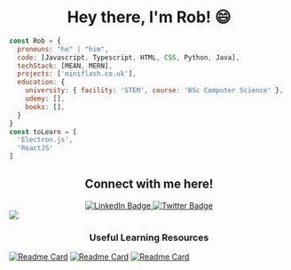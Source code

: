 <!-- My Introduction -->
<div align="center">
  <h1>Hey there, I'm Rob! 😄</h1> 
</div>

```javascript
const Rob = {
  pronouns: "he" | "him",
  code: [Javascript, Typescript, HTML, CSS, Python, Java],
  techStack: [MEAN, MERN],
  projects: ['miniflash.co.uk'],
  education: {
    university: { facility: 'STEM', course: 'BSc Computer Science' },
    udemy: [],
    books: [],
  }
}
const toLearn = [
  'Electron.js',
  'ReactJS'
]
```

<div align="center"><h2>Connect with me here!</h2></div>
<div id="badges" align="center">
  <a target="_blank" href="https://www.linkedin.com/in/r-bowden/">
    <img src="https://img.shields.io/badge/LinkedIn-blue?style=for-the-badge&logo=linkedin&logoColor=white" alt="LinkedIn Badge"/>
  </a>
<!--   <a target="_blank" href="https://www.youtube.com/channel/UCNAOKNDuLEDCT7_dNNd08yA">
    <img src="https://img.shields.io/badge/YouTube-red?style=for-the-badge&logo=youtube&logoColor=white" alt="Youtube Badge"/>
  </a>
  <a target="_blank" href="https://twitter.com/CodeByRob">
    <img src="https://img.shields.io/badge/Twitter-blue?style=for-the-badge&logo=twitter&logoColor=white" alt="Twitter Badge"/>
  </a> -->
  <a target="_blank" href="https://robertbowden.uk/">
    <img src="https://img.shields.io/badge/My Website-red?style=for-the-badge&logo=html5&logoColor=white" alt="Twitter Badge"/>
  </a>
</div>
<div align="center">
  <img src="https://komarev.com/ghpvc/?username=Code-by-Rob&style=flat-square&color=blue" alt=""/>
</div>
<!-- My Details -->
<!-- <div align="center">
  <img src="https://media.giphy.com/media/w1OBpBd7kJqHrJnJ13/giphy.gif" width="40" height="40"/>
  <p>🔭 I’m currently working on ...</p>
  <p>🌱 I’m currently learning ...</p>
  <p>👯 I’m looking to collaborate on ...</p>
  <p>🤔 I’m looking for help with ...</p>
  <p>💬 Ask me about ...</p>
  <p>📫 How to reach me: ...</p>
  <p>⚡ Fun fact: ...</p>
</div> -->

<!-- Highlighted Repos -->

<!-- My Tech Stack -->

<!-- Libraries I love -->

<!-- Frameworks -->

<!-- My Stats -->

<!-- CTAs -->
<!-- <div align="center">
  <h3>Private Work:</h3>
  <a href="https://www.miniflash.co.uk/">miniflash language learning</a>
</div> -->

<img src="https://camo.githubusercontent.com/76109812f3127b0f86940373897b04ac8943cb3c0f057f90046444480f61bafd/68747470733a2f2f692e696d6775722e636f6d2f77617856496d762e706e67"/>

<div align="center">
  <h3>Useful Learning Resources</h3>
</div>

[![Readme Card](https://github-readme-stats.vercel.app/api/pin/?username=Code-By-Rob&repo=Amazing-Web-Design)](https://github.com/anuraghazra/github-readme-stats)
[![Readme Card](https://github-readme-stats.vercel.app/api/pin/?username=Code-By-Rob&repo=Amazing-Web-Design)](https://github.com/anuraghazra/github-readme-stats)
[![Readme Card](https://github-readme-stats.vercel.app/api/pin/?username=Code-By-Rob&repo=Amazing-Web-Design)](https://github.com/anuraghazra/github-readme-stats)
